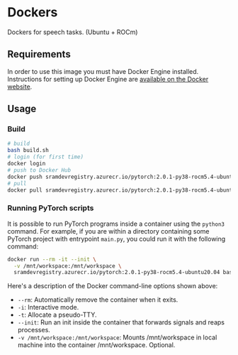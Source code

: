 # Dockers

Dockers for speech tasks. (Ubuntu + ROCm)

## Requirements

In order to use this image you must have Docker Engine installed. Instructions
for setting up Docker Engine are
[available on the Docker website](https://docs.docker.com/engine/installation/).

## Usage

### Build

```sh
# build
bash build.sh
# login (for first time)
docker login
# push to Docker Hub
docker push sramdevregistry.azurecr.io/pytorch:2.0.1-py38-rocm5.4-ubuntu20.04
# pull
docker pull sramdevregistry.azurecr.io/pytorch:2.0.1-py38-rocm5.4-ubuntu20.04
```

### Running PyTorch scripts

It is possible to run PyTorch programs inside a container using the
`python3` command. For example, if you are within a directory containing
some PyTorch project with entrypoint `main.py`, you could run it with
the following command:

```bash
docker run --rm -it --init \
  -v /mnt/workspace:/mnt/workspace \
  sramdevregistry.azurecr.io/pytorch:2.0.1-py38-rocm5.4-ubuntu20.04 bash
```

Here's a description of the Docker command-line options shown above:

* `--rm`: Automatically remove the container when it exits.
* `-i`: Interactive mode.
* `-t`: Allocate a pseudo-TTY.
* `--init`: Run an init inside the container that forwards signals and reaps processes.
* `-v /mnt/workspace:/mnt/workspace`: Mounts /mnt/workspace in local machine into the
  container /mnt/workspace. Optional.
